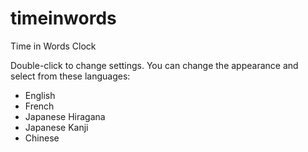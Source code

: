 # timeinwords
Time in Words Clock

Double-click to change settings. You can change the appearance and select from these languages:

- English
- French
- Japanese Hiragana
- Japanese Kanji
- Chinese
